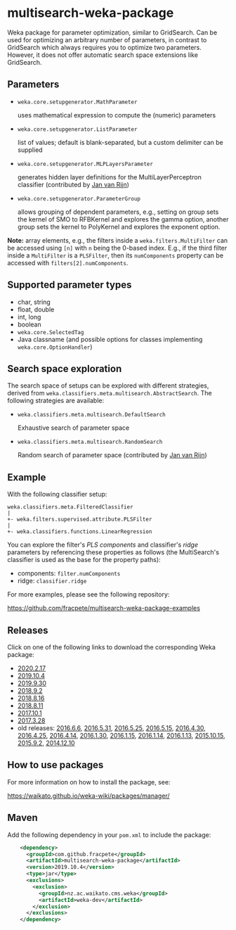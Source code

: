 multisearch-weka-package
========================

Weka package for parameter optimization, similar to GridSearch.
Can be used for optimizing an arbitrary number of parameters, in contrast to
GridSearch which always requires you to optimize two parameters. However, it
does not offer automatic search space extensions like GridSearch.


Parameters
----------

* `weka.core.setupgenerator.MathParameter`

  uses mathematical expression to compute the (numeric) parameters
  
* `weka.core.setupgenerator.ListParameter`

  list of values; default is blank-separated, but a custom delimiter
  can be supplied
  
* `weka.core.setupgenerator.MLPLayersParameter`

  generates hidden layer definitions for the MultiLayerPerceptron
  classifier  (contributed by [Jan van Rijn](https://github.com/janvanrijn))
  
* `weka.core.setupgenerator.ParameterGroup`

  allows grouping of dependent parameters, e.g., setting on group sets the kernel 
  of SMO to RFBKernel and explores the gamma option, another group sets the
  kernel to PolyKernel and explores the exponent option.

**Note:** array elements, e.g., the filters inside a `weka.filters.MultiFilter`
can be accessed using `[n]` with `n` being the 0-based index. E.g., if the
third filter inside a `MultiFilter` is a `PLSFilter`, then its `numComponents`
property can be accessed with `filters[2].numComponents`.


Supported parameter types
-------------------------

* char, string
* float, double
* int, long
* boolean
* `weka.core.SelectedTag`
* Java classname (and possible options for classes implementing `weka.core.OptionHandler`)


Search space exploration
------------------------

The search space of setups can be explored with different strategies, derived
from `weka.classifiers.meta.multisearch.AbstractSearch`. The following 
strategies are available:

* `weka.classifiers.meta.multisearch.DefaultSearch`
  
  Exhaustive search of parameter space

* `weka.classifiers.meta.multisearch.RandomSearch`

  Random search of parameter space (contributed by [Jan van Rijn](https://github.com/janvanrijn))


Example
-------

With the following classifier setup:

```
weka.classifiers.meta.FilteredClassifier
|
+- weka.filters.supervised.attribute.PLSFilter
|
+- weka.classifiers.functions.LinearRegression
```

You can explore the filter's *PLS components* and classifier's *ridge* parameters
by referencing these properties as follows (the MultiSearch's classifier is
used as the base for the property paths):

* components: `filter.numComponents`
* ridge: `classifier.ridge`

For more examples, please see the following repository:

https://github.com/fracpete/multisearch-weka-package-examples


Releases
--------

Click on one of the following links to download the corresponding Weka package:

* [2020.2.17](https://github.com/fracpete/multisearch-weka-package/releases/download/v2020.2.17/multisearch-2020.2.17.zip)
* [2019.10.4](https://github.com/fracpete/multisearch-weka-package/releases/download/v2019.10.4/multisearch-2019.10.4.zip)
* [2019.9.30](https://github.com/fracpete/multisearch-weka-package/releases/download/v2019.9.30/multisearch-2019.9.30.zip)
* [2018.9.2](https://github.com/fracpete/multisearch-weka-package/releases/download/v2018.9.2/multisearch-2018.9.2.zip)
* [2018.8.16](https://github.com/fracpete/multisearch-weka-package/releases/download/v2018.8.16/multisearch-2018.8.16.zip)
* [2018.8.11](https://github.com/fracpete/multisearch-weka-package/releases/download/v2018.8.11/multisearch-2018.8.11.zip)
* [2017.10.1](https://github.com/fracpete/multisearch-weka-package/releases/download/v2017.10.1/multisearch-2017.10.1.zip)
* [2017.3.28](https://github.com/fracpete/multisearch-weka-package/releases/download/v2017.3.28/multisearch-2017.3.28.zip)
* old releases: [2016.6.6](https://github.com/fracpete/multisearch-weka-package/releases/download/v2016.6.6/multisearch-2016.6.6.zip), 
  [2016.5.31](https://github.com/fracpete/multisearch-weka-package/releases/download/v2016.5.31/multisearch-2016.5.31.zip),
  [2016.5.25](https://github.com/fracpete/multisearch-weka-package/releases/download/v2016.5.25/multisearch-2016.5.25.zip),
  [2016.5.15](https://github.com/fracpete/multisearch-weka-package/releases/download/v2016.5.15/multisearch-2016.5.15.zip),
  [2016.4.30](https://github.com/fracpete/multisearch-weka-package/releases/download/v2016.4.30/multisearch-2016.4.30.zip),
  [2016.4.25](https://github.com/fracpete/multisearch-weka-package/releases/download/v2016.4.25/multisearch-2016.4.25.zip),
  [2016.4.14](https://github.com/fracpete/multisearch-weka-package/releases/download/v2016.4.14/multisearch-2016.4.14.zip),
  [2016.1.30](https://github.com/fracpete/multisearch-weka-package/releases/download/v2016.1.30/multisearch-2016.1.30.zip),
  [2016.1.15](https://github.com/fracpete/multisearch-weka-package/releases/download/v2016.1.15/multisearch-2016.1.15.zip),
  [2016.1.14](https://github.com/fracpete/multisearch-weka-package/releases/download/v2016.1.14/multisearch-2016.1.14.zip),
  [2016.1.13](https://github.com/fracpete/multisearch-weka-package/releases/download/v2016.1.13/multisearch-2016.1.13.zip),
  [2015.10.15](https://github.com/fracpete/multisearch-weka-package/releases/download/v2015.10.15/multisearch-2015.10.15.zip),
  [2015.9.2](https://github.com/fracpete/multisearch-weka-package/releases/download/v2015.9.2/multisearch-2015.9.2.zip),
  [2014.12.10](https://github.com/fracpete/multisearch-weka-package/releases/download/v2014.12.10/multisearch-2014.12.10.zip)


How to use packages
-------------------

For more information on how to install the package, see:

https://waikato.github.io/weka-wiki/packages/manager/


Maven
-----

Add the following dependency in your `pom.xml` to include the package:

```xml
    <dependency>
      <groupId>com.github.fracpete</groupId>
      <artifactId>multisearch-weka-package</artifactId>
      <version>2019.10.4</version>
      <type>jar</type>
      <exclusions>
        <exclusion>
          <groupId>nz.ac.waikato.cms.weka</groupId>
          <artifactId>weka-dev</artifactId>
        </exclusion>
      </exclusions>
    </dependency>
```
